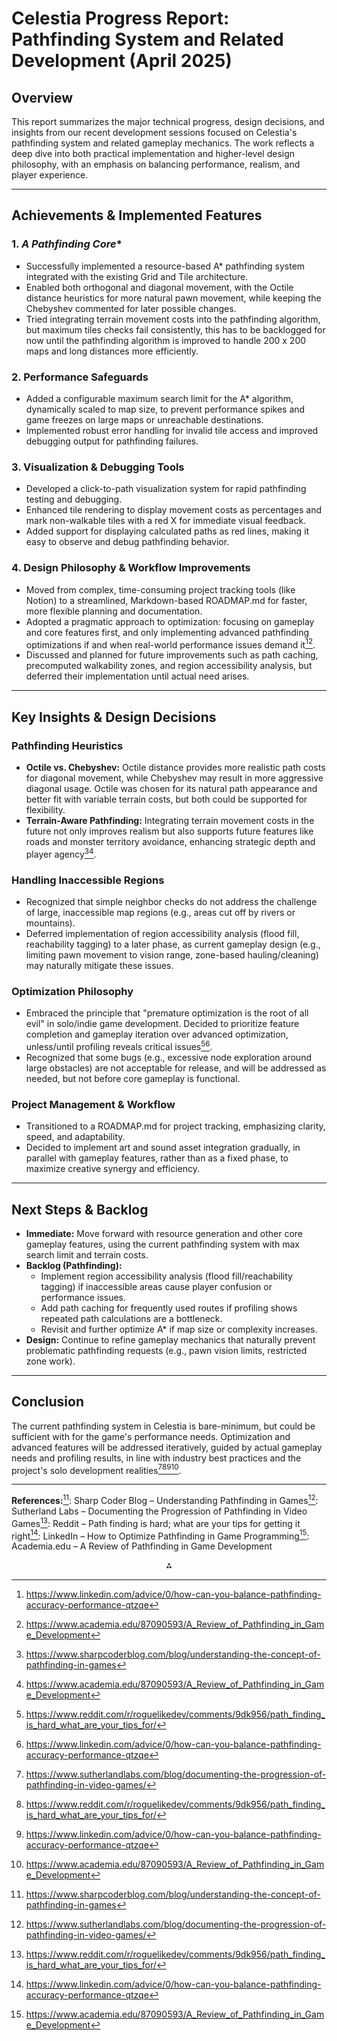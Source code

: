 # Celestia Progress Report: Pathfinding System and Related Development (April 2025)

## Overview

This report summarizes the major technical progress, design decisions, and insights from our recent development sessions focused on Celestia's pathfinding system and related gameplay mechanics. The work reflects a deep dive into both practical implementation and higher-level design philosophy, with an emphasis on balancing performance, realism, and player experience.

---

## Achievements \& Implemented Features

### 1. **A* Pathfinding Core**

- Successfully implemented a resource-based A* pathfinding system integrated with the existing Grid and Tile architecture.
- Enabled both orthogonal and diagonal movement, with the Octile distance heuristics for more natural pawn movement, while keeping the Chebyshev commented for later possible changes. 
- Tried integrating terrain movement costs into the pathfinding algorithm, but maximum tiles checks fail consistently, this has to be backlogged for now
until the pathfinding algorithm is improved to handle 200 x 200 maps and long distances more efficiently. 


### 2. **Performance Safeguards**

- Added a configurable maximum search limit for the A* algorithm, dynamically scaled to map size, to prevent performance spikes and game freezes on large maps or unreachable destinations.
- Implemented robust error handling for invalid tile access and improved debugging output for pathfinding failures.


### 3. **Visualization \& Debugging Tools**

- Developed a click-to-path visualization system for rapid pathfinding testing and debugging.
- Enhanced tile rendering to display movement costs as percentages and mark non-walkable tiles with a red X for immediate visual feedback.
- Added support for displaying calculated paths as red lines, making it easy to observe and debug pathfinding behavior.


### 4. **Design Philosophy \& Workflow Improvements**

- Moved from complex, time-consuming project tracking tools (like Notion) to a streamlined, Markdown-based ROADMAP.md for faster, more flexible planning and documentation.
- Adopted a pragmatic approach to optimization: focusing on gameplay and core features first, and only implementing advanced pathfinding optimizations if and when real-world performance issues demand it[^4][^5].
- Discussed and planned for future improvements such as path caching, precomputed walkability zones, and region accessibility analysis, but deferred their implementation until actual need arises.

---

## Key Insights \& Design Decisions

### Pathfinding Heuristics

- **Octile vs. Chebyshev:** Octile distance provides more realistic path costs for diagonal movement, while Chebyshev may result in more aggressive diagonal usage. Octile was chosen for its natural path appearance and better fit with variable terrain costs, but both could be supported for flexibility.
- **Terrain-Aware Pathfinding:** Integrating terrain movement costs in the future not only improves realism but also supports future features like roads and monster territory avoidance, enhancing strategic depth and player agency[^1][^5].


### Handling Inaccessible Regions

- Recognized that simple neighbor checks do not address the challenge of large, inaccessible map regions (e.g., areas cut off by rivers or mountains).
- Deferred implementation of region accessibility analysis (flood fill, reachability tagging) to a later phase, as current gameplay design (e.g., limiting pawn movement to vision range, zone-based hauling/cleaning) may naturally mitigate these issues.


### Optimization Philosophy

- Embraced the principle that "premature optimization is the root of all evil" in solo/indie game development. Decided to prioritize feature completion and gameplay iteration over advanced optimization, unless/until profiling reveals critical issues[^3][^4].
- Recognized that some bugs (e.g., excessive node exploration around large obstacles) are not acceptable for release, and will be addressed as needed, but not before core gameplay is functional.


### Project Management \& Workflow

- Transitioned to a ROADMAP.md for project tracking, emphasizing clarity, speed, and adaptability.
- Decided to implement art and sound asset integration gradually, in parallel with gameplay features, rather than as a fixed phase, to maximize creative synergy and efficiency.

---

## Next Steps \& Backlog

- **Immediate:** Move forward with resource generation and other core gameplay features, using the current pathfinding system with max search limit and terrain costs.
- **Backlog (Pathfinding):**
    - Implement region accessibility analysis (flood fill/reachability tagging) if inaccessible areas cause player confusion or performance issues.
    - Add path caching for frequently used routes if profiling shows repeated path calculations are a bottleneck.
    - Revisit and further optimize A* if map size or complexity increases.
- **Design:** Continue to refine gameplay mechanics that naturally prevent problematic pathfinding requests (e.g., pawn vision limits, restricted zone work).

---

## Conclusion

The current pathfinding system in Celestia is bare-minimum, but could be sufficient with for the game's performance needs. Optimization and advanced features will be addressed iteratively, guided by actual gameplay needs and profiling results, in line with industry best practices and the project's solo development realities[^2][^3][^4][^5].

---

**References:**[^1]: Sharp Coder Blog – Understanding Pathfinding in Games[^2]: Sutherland Labs – Documenting the Progression of Pathfinding in Video Games[^3]: Reddit – Path finding is hard; what are your tips for getting it right[^4]: LinkedIn – How to Optimize Pathfinding in Game Programming[^5]: Academia.edu – A Review of Pathfinding in Game Development

<div style="text-align: center">⁂</div>

[^1]: https://www.sharpcoderblog.com/blog/understanding-the-concept-of-pathfinding-in-games

[^2]: https://www.sutherlandlabs.com/blog/documenting-the-progression-of-pathfinding-in-video-games/

[^3]: https://www.reddit.com/r/roguelikedev/comments/9dk956/path_finding_is_hard_what_are_your_tips_for/

[^4]: https://www.linkedin.com/advice/0/how-can-you-balance-pathfinding-accuracy-performance-qtzqe

[^5]: https://www.academia.edu/87090593/A_Review_of_Pathfinding_in_Game_Development

[^6]: https://www.redblobgames.com/pathfinding/a-star/introduction.html

[^7]: https://ojs.aaai.org/index.php/SOCS/article/download/21770/21534/25813

[^8]: https://www.redblobgames.com/pathfinding/grids/algorithms.html

[^9]: https://www.reddit.com/r/roguelikedev/comments/3slu9c/faq_friday_25_pathfinding/

[^10]: https://forum.gamemaker.io/index.php

[^11]: https://www.youtube.com/watch?v=7S-QNPxJYxs

[^12]: https://webdocs.cs.ualberta.ca/~nathanst/papers/benchmarks.pdf

[^13]: https://www.youtube.com/watch?v=UorUpScWLvo

[^14]: https://svn.sable.mcgill.ca/sable/courses/COMP763/oldpapers/yap-02-grid-based.pdf

[^15]: https://www.mdpi.com/2076-3417/12/11/5499

[^16]: https://kidscancode.org/godot_recipes/4.x/2d/grid_pathfinding/index.html

[^17]: https://www.youtube.com/watch?v=Itrv8strpJI

[^18]: https://reposit.haw-hamburg.de/bitstream/20.500.12738/10700/3/Implementation_comparison_of_pathfinding_algorithms_dynamic_3Dspace.pdf

[^19]: https://gamedev.stackexchange.com/questions/14009/path-finding-in-grid-for-objects-that-occupy-more-than-one-tile

[^20]: https://arongranberg.com

